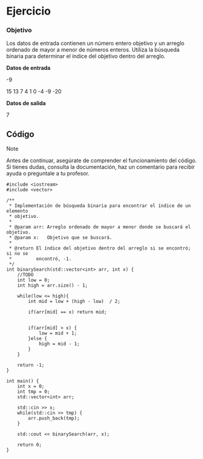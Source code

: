 # Ejercicio

### Objetivo

Los datos de entrada contienen un número entero objetivo y un arreglo ordenado de mayor a menor de números enteros. Utiliza la búsqueda binaria para determinar el índice del objetivo dentro del arreglo.

**Datos de entrada**

-9

15 13 7 4 1 0 -4 -9 -20

**Datos de salida**

7

## Código

> [!NOTE]  
> Antes de continuar, asegúrate de comprender el funcionamiento del código.  
> Si tienes dudas, consulta la documentación, haz un comentario para recibir ayuda o preguntale a tu profesor.

```
#include <iostream>
#include <vector>

/**
 * Implementación de búsqueda binaria para encontrar el índice de un elemento
 * objetivo.
 *
 * @param arr: Arreglo ordenado de mayor a menor donde se buscará el objetivo.
 * @param x:   Objetivo que se buscará.
 *
 * @return El índice del objetivo dentro del arreglo si se encontró; si no se
 *         encontró, -1.
 */
int binarySearch(std::vector<int> arr, int x) {
    //TODO
	int low = 0;
	int high = arr.size() - 1;

	while(low <= high){
	    int mid = low + (high - low)  / 2;

	    if(arr[mid] == x) return mid;


		if(arr[mid] > x) {
			low = mid + 1;
		}else {
			high = mid - 1;
		}
	}

	return -1;
}

int main() {
    int x = 0;
    int tmp = 0;
    std::vector<int> arr;

    std::cin >> x;
    while(std::cin >> tmp) {
        arr.push_back(tmp);
    }

    std::cout << binarySearch(arr, x);

    return 0;
}
```
